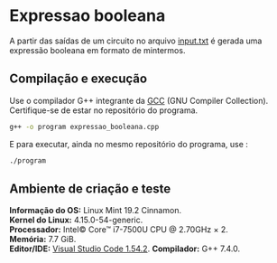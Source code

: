 # Expressao booleana

A partir das saídas de um circuito no arquivo [input.txt](./input.txt) é gerada uma expressão booleana em formato de mintermos.

## Compilação e execução

Use o compilador G++ integrante da [GCC](https://gcc.gnu.org/) (GNU Compiler Collection).
Certifique-se de estar no repositório do programa.

```bash
g++ -o program expressao_booleana.cpp
```
E para executar, ainda no mesmo repositório do programa, use :

```bash
./program
```

## Ambiente de criação e teste

**Informação do OS:** Linux Mint 19.2 Cinnamon.  
**Kernel do Linux:** 4.15.0-54-generic.  
**Processador:** Intel© Core™ i7-7500U CPU @ 2.70GHz × 2.  
**Memória:** 7.7 GiB.  
**Editor/IDE:** [Visual Studio Code 1.54.2](https://code.visualstudio.com/).
**Compilador:** G++ 7.4.0.